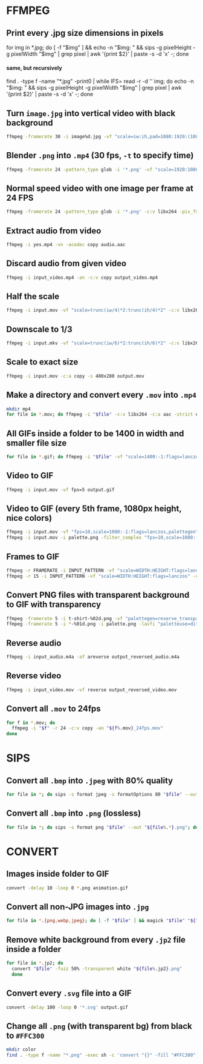 # FFMPEG

## Print every .jpg size dimensions in pixels
for img in *.jpg; do [ -f "$img" ] && echo -n "$img: " && sips -g pixelHeight -g pixelWidth "$img" | grep pixel | awk '{print $2}' | paste -s -d 'x' -; done 

#### same, but recursively
find . -type f -name "*.jpg" -print0 | while IFS= read -r -d '' img; do echo -n "$img: " && sips -g pixelHeight -g pixelWidth "$img" | grep pixel | awk '{print $2}' | paste -s -d 'x' -; done

## Turn `image.jpg` into vertical video with black background
```sh
ffmpeg -framerate 30 -i image%d.jpg -vf "scale=iw:ih,pad=1080:1920:(1080-iw)/2:(1920-ih)/2:black" -c:v libx264 -pix_fmt yuv420p -an output.mp4
```

## Blender `.png` into `.mp4` (30 fps, `-t` to specify time)
```sh
ffmpeg -framerate 24 -pattern_type glob -i '*.png' -vf "scale=1920:1080,format=yuv420p" -c:v libx264 -crf 1 -preset fast -t 16 -pix_fmt yuv420p output.mp4
```

## Normal speed video with one image per frame at 24 FPS
```sh
ffmpeg -framerate 24 -pattern_type glob -i '*.png' -c:v libx264 -pix_fmt yuv420p out.mp4
```

## Extract audio from video
```sh
ffmpeg -i yes.mp4 -vn -acodec copy audio.aac
```

## Discard audio from given video
```sh
ffmpeg -i input_video.mp4 -an -c:v copy output_video.mp4
```

## Half the scale
```sh
ffmpeg -i input.mov -vf "scale=trunc(iw/4)*2:trunc(ih/4)*2" -c:v libx265 -crf 28 output.mov
```

## Downscale to 1/3
```sh
ffmpeg -i input.mkv -vf "scale=trunc(iw/6)*2:trunc(ih/6)*2" -c:v libx265 -crf 28 a_third_the_frame_size.mkv
```

## Scale to exact size
```sh
ffmpeg -i input.mov -c:a copy -s 480x280 output.mov
```

## Make a directory and convert every `.mov` into `.mp4`
```sh
mkdir mp4
for file in *.mov; do ffmpeg -i "$file" -c:v libx264 -c:a aac -strict experimental "./mp4/${file%.mov}.mp4"; done
```

## All GIFs inside a folder to be 1400 in width and smaller file size
```sh
for file in *.gif; do ffmpeg -i "$file" -vf "scale=1400:-1:flags=lanczos" -gifflags +transdiff -y "resized_$file"; done
```

## Video to GIF
```sh
ffmpeg -i input.mov -vf fps=5 output.gif
```

## Video to GIF (every 5th frame, 1080px height, nice colors)
```sh
ffmpeg -i input.mov -vf "fps=10,scale=1080:-1:flags=lanczos,palettegen" palette.png
ffmpeg -i input.mov -i palette.png -filter_complex "fps=10,scale=1080:-1:flags=lanczos[x];[x][1:v]paletteuse" output.gif
```

## Frames to GIF
```sh
ffmpeg -r FRAMERATE -i INPUT_PATTERN -vf "scale=WIDTH:HEIGHT:flags=lanczos" -c:v gif OUTPUT.gif
ffmpeg -r 15 -i INPUT_PATTERN -vf "scale=WIDTH:HEIGHT:flags=lanczos" -c:v gif OUTPUT.gif
```

## Convert PNG files with transparent background to GIF with transparency
```sh
ffmpeg -framerate 5 -i t-shirt-%02d.png -vf "palettegen=reserve_transparent=1" palette.png
ffmpeg -framerate 5 -i *-%01d.png -i palette.png -lavfi "paletteuse=dither=bayer:bayer_scale=5" -y output.gif
```

## Reverse audio
```sh
ffmpeg -i input_audio.m4a -af areverse output_reversed_audio.m4a
```

## Reverse video
```sh
ffmpeg -i input_video.mov -vf reverse output_reversed_video.mov
```

## Convert all `.mov` to 24fps
```sh
for f in *.mov; do
  ffmpeg -i "$f" -r 24 -c:v copy -an "${f%.mov}_24fps.mov"
done
```

# SIPS

## Convert all `.bmp` into `.jpeg` with 80% quality
```sh
for file in *; do sips -s format jpeg -s formatOptions 80 "$file" --out "${file%.*}.jpeg"; done
```

## Convert all `.bmp` into `.png` (lossless)
```sh
for file in *; do sips -s format png "$file" --out "${file%.*}.png"; done
```

# CONVERT

## Images inside folder to GIF
```sh
convert -delay 10 -loop 0 *.png animation.gif
```

## Convert all non-JPG images into `.jpg`
```sh
for file in *.{png,webp,jpeg}; do [ -f "$file" ] && magick "$file" "${file%.*}.jpg"; done
```

## Remove white background from every `.jp2` file inside a folder
```sh
for file in *.jp2; do
  convert "$file" -fuzz 50% -transparent white "${file%.jp2}.png"
  done
```

## Convert every `.svg` file into a GIF
```sh
convert -delay 100 -loop 0 '*.svg' output.gif
```

## Change all `.png` (with transparent bg) from black to `#FFC300`
```sh
mkdir color
find . -type f -name "*.png" -exec sh -c 'convert "{}" -fill "#FFC300" -opaque black "color/${1##*/}"' sh {} \;

